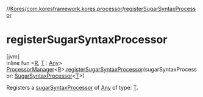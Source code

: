 //[Kores](../../index.md)/[com.koresframework.kores.processor](index.md)/[registerSugarSyntaxProcessor](register-sugar-syntax-processor.md)

# registerSugarSyntaxProcessor

[jvm]\
inline fun <[R](register-sugar-syntax-processor.md), [T](register-sugar-syntax-processor.md) : [Any](https://kotlinlang.org/api/latest/jvm/stdlib/kotlin/-any/index.html)> [ProcessorManager](-processor-manager/index.md)<[R](register-sugar-syntax-processor.md)>.[registerSugarSyntaxProcessor](register-sugar-syntax-processor.md)(sugarSyntaxProcessor: [SugarSyntaxProcessor](../com.koresframework.kores.sugar/-sugar-syntax-processor/index.md)<[T](register-sugar-syntax-processor.md)>)

Registers a [sugarSyntaxProcessor](register-sugar-syntax-processor.md) of [Any](https://kotlinlang.org/api/latest/jvm/stdlib/kotlin/-any/index.html) of type: [T](register-sugar-syntax-processor.md).
